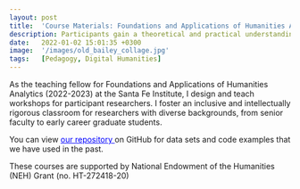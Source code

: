 ```yaml
---
layout: post
title:  'Course Materials: Foundations and Applications of Humanities Analytics'
description: Participants gain a theoretical and practical understanding of text analysis methods, and learn how to extract content and derive meaning from digital sources, enabling new humanities scholarship. These courses are in collaboration with the Santa Fe Institute and supported by National Endowment of the Humanities (NEH) Grant (no. HT-272418-20).
date:   2022-01-02 15:01:35 +0300
image:  '/images/old_bailey_collage.jpg'
tags:   [Pedagogy, Digital Humanities]
---
```

As the teaching fellow for Foundations and Applications of Humanities Analytics (2022-2023) at the Santa Fe Institute, I design and teach workshops for participant researchers. I foster an inclusive and intellectually rigorous classroom for researchers with diverse backgrounds, from senior faculty to early career graduate students. 

You can view <a href="https://github.com/stephbuon/faha" style="color: blue"> our repository </a> on GitHub for data sets and code examples that we have used in the past.  

These courses are supported by National Endowment of the Humanities (NEH) Grant (no. HT-272418-20)
